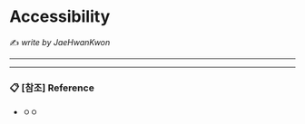 # Accessibility

:writing_hand: *write by JaeHwanKwon*

---------



-----------

### :clipboard: [참조] Reference

- ㅇㅇ

